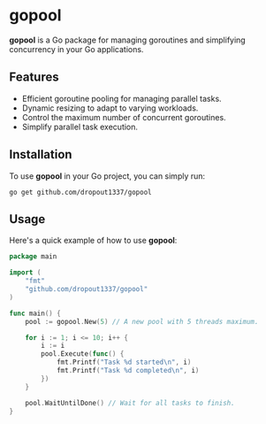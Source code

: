 ﻿# gopool

**gopool** is a Go package for managing goroutines and simplifying concurrency in your Go applications.

## Features

- Efficient goroutine pooling for managing parallel tasks.
- Dynamic resizing to adapt to varying workloads.
- Control the maximum number of concurrent goroutines.
- Simplify parallel task execution.

## Installation

To use **gopool** in your Go project, you can simply run:

```shell
go get github.com/dropout1337/gopool
```

## Usage
Here's a quick example of how to use **gopool**:
```go
package main

import (
    "fmt"
    "github.com/dropout1337/gopool"
)

func main() {
    pool := gopool.New(5) // A new pool with 5 threads maximum.

    for i := 1; i <= 10; i++ {
        i := i 
        pool.Execute(func() {
            fmt.Printf("Task %d started\n", i)
            fmt.Printf("Task %d completed\n", i)
        })
    }

    pool.WaitUntilDone() // Wait for all tasks to finish.
}
```

